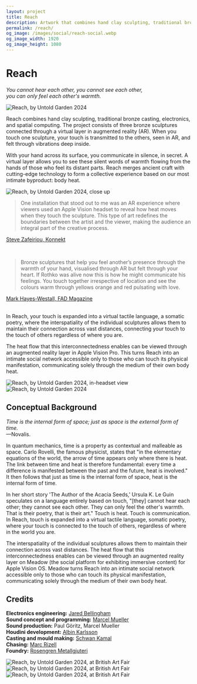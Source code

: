 ```yaml
---
layout: project
title: Reach
description: Artwork that combines hand clay sculpting, traditional bronze casting, electronics, and spatial computing. The project consists of three bronze sculptures connected through a virtual layer in augmented reality (AR) experienced with Apple Vision Pro. When you touch one sculpture, your body heat is transmitted to the others, seen in AR, and felt through vibrations deep inside. Premiered at Saatchi Gallery, British Art Fair
permalink: /reach/
og_image: /images/social/reach-social.webp
og_image_width: 1920
og_image_height: 1080
---
```


# Reach

*You cannot hear each other, you cannot see each other, <br>
you can only feel each other's warmth.*

![Reach, by Untold Garden 2024](/assets/images/reach.webp)

Reach combines hand clay sculpting, traditional bronze casting, electronics, and spatial computing. The project consists of three bronze sculptures connected through a virtual layer in augmented reality (AR). When you touch one sculpture, your touch is transmitted to the others, seen in AR, and felt through vibrations deep inside.

​With your hand across its surface, you communicate in silence, in secret. A virtual layer allows you to see these silent words of warmth flowing from the hands of those who feel its distant parts. Reach merges ancient craft with cutting-edge technology to form a collective experience based on our most intimate byproduct: body heat.

![Reach, by Untold Garden 2024, close up](/assets/images/reach-close-up.webp)

>One installation that stood out to me was an AR experience where viewers used an Apple Vision headset to reveal how heat moves when they touch the sculpture. This type of art redefines the boundaries between the artist and the viewer, making the audience an integral part of the creative process.

[Steve Zafeiriou, Konnekt](https://stevezafeiriou.com/digital-art-british-art-fair-2024/)

​
>Bronze sculptures that help you feel another’s presence through the warmth of your hand, visualised through AR but felt through your heart. If Rothko was alive now this is how he might communicate his feelings. You touch together irrespective of location and see the colours warm through yellows orange and red pulsating with love.


[Mark Hayes-Westall, FAD Magazine](https://fadmagazine.com/2024/09/26/10-to-see-at-british-art-fair-2024/)

​<br>
In Reach, your touch is expanded into a virtual tactile language, a somatic poetry, where the interspatiality of the individual sculptures allows them to maintain their connection across vast distances, connecting your touch to the touch of others regardless of where you are. 

The heat flow that this interconnectedness enables can be viewed through an augmented reality layer in Apple Vision Pro. This turns Reach into an intimate social network accessible only to those who can touch its physical manifestation, communicating solely through the medium of their own body heat.

![Reach, by Untold Garden 2024, in-headset view](/assets/images/reach-screengrab.webp)
![Reach, by Untold Garden 2024](/assets/images/reach-2.webp)

## Conceptual Background

*Time is the internal form of space; just as space is the external form of time.*  
—Novalis.

In quantum mechanics, time is a property as contextual and malleable as space. Carlo Rovelli, the famous physicist, states that "in the elementary equations of the world, the arrow of time appears only where there is heat. The link between time and heat is therefore fundamental: every time a difference is manifested between the past and the future, heat is involved." It then follows that just as time is the internal form of space, heat is the internal form of time.

In her short story 'The Author of the Acacia Seeds,' Ursula K. Le Guin speculates on a language entirely based on touch, "[they] cannot hear each other; they cannot see each other. They can only feel the other's warmth. That is their poetry, that is their art." Touch is heat. Touch is communication. In Reach, touch is expanded into a virtual tactile language, somatic poetry, where your touch is connected to the touch of others, regardless of where in the world you are.

The interspatiality of the individual sculptures allows them to maintain their connection across vast distances. The heat flow that this interconnectedness enables can be viewed through an augmented reality layer on Meadow (the social platform for exhibiting immersive content) for Apple Vision OS. Meadow turns Reach into an intimate social network accessible only to those who can touch its physical manifestation, communicating solely through the medium of their own body heat.

## Credits
 
**Electronics engineering:** [Jared Bellingham](https://www.linkedin.com/in/jared-bellingham-engineer/)<br>
**Sound concept and programming:** [Marcel Mueller](https://www.linkedin.com/in/marcel-finji-mueller/)<br>
**Sound production:** Paul Göritz, Marcel Mueller  
**Houdini development:** [Albin Karlsson](https://www.linkedin.com/in/albin-karlsson-a001b417b/)<br>
**Casting and mould making:** [Schwan Kamal](https://www.youtube.com/@schwankamal67)<br> 
**Chasing:** [Marc Rizell](https://www.marcrizell.com/)<br>
**Foundry:** [Rosengren Metallgjuteri](https://www.rngroup.se/gjuteri/)<br>

![Reach, by Untold Garden 2024, at British Art Fair](/assets/images/reach-jenny.webp)
![Reach, by Untold Garden 2024, at British Art Fair](/assets/images/reach-baf-senior-lady.webp)
![Reach, by Untold Garden 2024, at British Art Fair](/assets/images/reach-baf-hug.webp)

